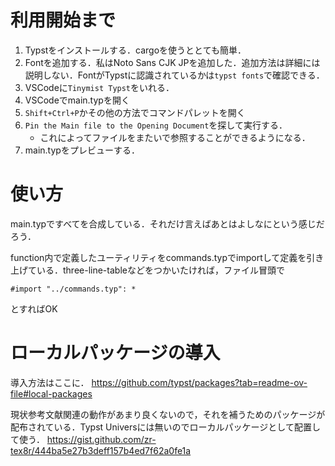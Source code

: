 # 利用開始まで

1. Typstをインストールする．cargoを使うととても簡単．
2. Fontを追加する．私はNoto Sans CJK JPを追加した．追加方法は詳細には説明しない．FontがTypstに認識されているかは`typst fonts`で確認できる．
3. VSCodeに`Tinymist Typst`をいれる．
4. VSCodeでmain.typを開く
5. `Shift+Ctrl+P`かその他の方法でコマンドパレットを開く
6. `Pin the Main file to the Opening Document`を探して実行する．
    - これによってファイルをまたいで参照することができるようになる．
7. main.typをプレビューする．

# 使い方

main.typですべてを合成している．それだけ言えばあとはよしなにという感じだろう．

function内で定義したユーティリティをcommands.typでimportして定義を引き上げている．three-line-tableなどをつかいたければ，ファイル冒頭で
```typ
#import "../commands.typ": *
```
とすればOK

# ローカルパッケージの導入

導入方法はここに．
https://github.com/typst/packages?tab=readme-ov-file#local-packages

現状参考文献関連の動作があまり良くないので，それを補うためのパッケージが配布されている．Typst Universには無いのでローカルパッケージとして配置して使う．
https://gist.github.com/zr-tex8r/444ba5e27b3deff157b4ed7f62a0fe1a